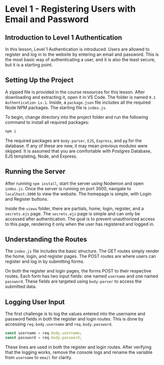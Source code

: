# Level 1 - Registering Users with Email and Password

## Introduction to Level 1 Authentication

In this lesson, Level 1 Authentication is introduced. Users are allowed to register and log in to the website by entering an email and password. This is the most basic way of authenticating a user, and it is also the least secure, but it is a starting point.

## Setting Up the Project

A zipped file is provided in the course resources for this lesson. After downloading and extracting it, open it in VS Code. The folder is named `9.1 Authentication Lv.1`. Inside, a `package.json` file includes all the required Node NPM packages. The starting file is `index.js`.

To begin, change directory into the project folder and run the following command to install all required packages:

```bash
npm i
```

The required packages are `body-parser`, `EJS`, `Express`, and `pg` for the database. If any of these are new, it may mean previous modules were skipped. It is assumed that you are comfortable with Postgres Database, EJS templating, Node, and Express.

## Running the Server

After running `npm install`, start the server using Nodemon and open `index.js`. Once the server is running on port 3000, navigate to `localhost:3000` to view the website. The homepage is simple, with Login and Register buttons.

Inside the `views` folder, there are partials, home, login, register, and a `secrets.ejs` page. The `secrets.ejs` page is simple and can only be accessed after authentication. The goal is to prevent unauthorized access to this page, rendering it only when the user has registered and logged in.

## Understanding the Routes

The `index.js` file includes the basic structure. The GET routes simply render the home, login, and register pages. The POST routes are where users can register and log in by submitting forms.

On both the register and login pages, the forms POST to their respective routes. Each form has two input fields: one named `username` and one named `password`. These fields are targeted using `body-parser` to access the submitted data.

## Logging User Input

The first challenge is to log the values entered into the username and password fields in both the register and login routes. This is done by accessing `req.body.username` and `req.body.password`.

```js
const username = req.body.username;
const password = req.body.password;
```

These lines are used in both the register and login routes. After verifying that the logging works, remove the console logs and rename the variable from `username` to `email` for clarity.

